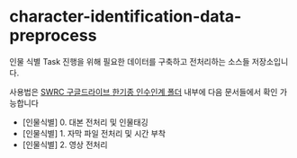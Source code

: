# character-identification-data-preprocess
인물 식별 Task 진행을 위해 필요한 데이터를 구축하고 전처리하는 소스들 저장소입니다.

사용법은 [SWRC 구글드라이브 한기종 인수인계 폴더](https://drive.google.com/drive/folders/1ck9gFz5sp9g-W5nQa-86OmQ8u7-0AdzK) 내부에 다음 문서들에서 확인 가능합니다
* [인물식별] 0. 대본 전처리 및 인물태깅
* [인물식별] 1. 자막 파일 전처리 및 시간 부착
* [인물식별] 2. 영상 전처리
